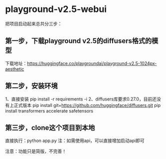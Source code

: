 # playground-v2.5-webui
把项目启动起来总共分三步：

## 第一步，下载playground v2.5的diffusers格式的模型
下载地址：https://huggingface.co/playgroundai/playground-v2.5-1024px-aesthetic

## 第二步，安装环境
1、直接安装
pip install -r requirements -i 
2、diffusers库要求0.27.0，目前还没有上正式版本
pip install git+https://github.com/huggingface/diffusers.git
pip install transformers accelerate safetensors

## 第三步，clone这个项目到本地
直接执行：python app.py
注：如需使用api，可以直接增加启动api即可

注意：功能只是简版，不完善！
